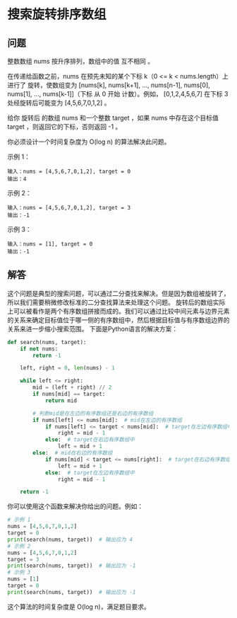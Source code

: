 # 搜索旋转排序数组
## 问题
整数数组 nums 按升序排列，数组中的值 互不相同 。

在传递给函数之前，nums 在预先未知的某个下标 k（0 <= k < nums.length）上进行了 旋转，使数组变为 [nums[k], nums[k+1], ..., nums[n-1], nums[0], nums[1], ..., nums[k-1]]（下标 从 0 开始 计数）。例如， [0,1,2,4,5,6,7] 在下标 3 处经旋转后可能变为 [4,5,6,7,0,1,2] 。

给你 旋转后 的数组 nums 和一个整数 target ，如果 nums 中存在这个目标值 target ，则返回它的下标，否则返回 -1 。

你必须设计一个时间复杂度为 O(log n) 的算法解决此问题。



示例 1：
```
输入：nums = [4,5,6,7,0,1,2], target = 0
输出：4
```
示例 2：
```
输入：nums = [4,5,6,7,0,1,2], target = 3
输出：-1
```
示例 3：
```
输入：nums = [1], target = 0
输出：-1
```
## 解答
这个问题是典型的搜索问题，可以通过二分查找来解决。但是因为数组被旋转了，所以我们需要稍微修改标准的二分查找算法来处理这个问题。
旋转后的数组实际上可以被看作是两个有序数组拼接而成的。我们可以通过比较中间元素与边界元素的关系来确定目标值位于哪一侧的有序数组中，然后根据目标值与有序数组边界的关系来进一步缩小搜索范围。
下面是Python语言的解决方案：
```python
def search(nums, target):
    if not nums:
        return -1

    left, right = 0, len(nums) - 1

    while left <= right:
        mid = (left + right) // 2
        if nums[mid] == target:
            return mid

        # 判断mid是在左边的有序数组还是右边的有序数组
        if nums[left] <= nums[mid]:  # mid在左边的有序数组
            if nums[left] <= target < nums[mid]:  # target在左边有序数组中
                right = mid - 1
            else:  # target在右边有序数组中
                left = mid + 1
        else:  # mid在右边的有序数组
            if nums[mid] < target <= nums[right]:  # target在右边有序数组中
                left = mid + 1
            else:  # target在左边有序数组中
                right = mid - 1

    return -1
```
你可以使用这个函数来解决你给出的问题。例如：
```python
# 示例 1
nums = [4,5,6,7,0,1,2]
target = 0
print(search(nums, target))  # 输出应为 4
# 示例 2
nums = [4,5,6,7,0,1,2]
target = 3
print(search(nums, target))  # 输出应为 -1
# 示例 3
nums = [1]
target = 0
print(search(nums, target))  # 输出应为 -1
```
这个算法的时间复杂度是 O(log n)，满足题目要求。

